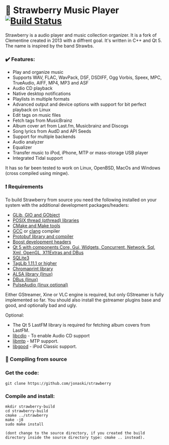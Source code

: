 :strawberry: Strawberry Music Player [![Build Status](https://travis-ci.org/jonaski/strawberry.svg?branch=master)](https://travis-ci.org/jonaski/strawberry)
=======================

Strawberry is a audio player and music collection organizer. It is a fork of Clementine created in 2013 with a diffrent goal.
It's written in C++ and Qt 5. The name is inspired by the band Strawbs.

### :heavy_check_mark: Features:

  * Play and organize music
  * Supports WAV, FLAC, WavPack, DSF, DSDIFF, Ogg Vorbis, Speex, MPC, TrueAudio, AIFF, MP4, MP3 and ASF
  * Audio CD playback
  * Native desktop notifications
  * Playlists in multiple formats
  * Advanced output and device options with support for bit perfect playback on Linux
  * Edit tags on music files
  * Fetch tags from MusicBrainz
  * Album cover art from Last.fm, Musicbrainz and Discogs
  * Song lyrics from AudD and API Seeds
  * Support for multiple backends
  * Audio analyzer
  * Equalizer
  * Transfer music to iPod, iPhone, MTP or mass-storage USB player
  * Integrated Tidal support

It has so far been tested to work on Linux, OpenBSD, MacOs and Windows (cross compiled using mingw).


### :heavy_exclamation_mark: Requirements

To build Strawberry from source you need the following installed on your system with the additional development packages/headers:

* [GLib, GIO and GObject](https://developer.gnome.org/glib/)
* [POSIX thread (pthread) libraries](http://www.yolinux.com/TUTORIALS/LinuxTutorialPosixThreads.html)
* [CMake and Make tools](https://cmake.org/)
* [GCC](https://gcc.gnu.org/) or [clang](https://clang.llvm.org/) compiler
* [Protobuf library and compiler](https://developers.google.com/protocol-buffers/)
* [Boost development headers](https://www.boost.org/)
* [Qt 5 with components Core, Gui, Widgets, Concurrent, Network, Sql, Xml, OpenGL, X11Extras and DBus](https://www.qt.io/)
* [SQLite3](https://www.sqlite.org)
* [TagLib 1.11.1 or higher](http://taglib.org/)
* [Chromaprint library](https://acoustid.org/chromaprint)
* [ALSA library (linux)](https://www.alsa-project.org/)
* [DBus (linux)](https://www.freedesktop.org/wiki/Software/dbus/)
* [PulseAudio (linux optional)](https://www.freedesktop.org/wiki/Software/PulseAudio/?)

Either GStreamer, Xine or VLC engine is required, but only GStreamer is fully implemented so far.
You should also install the gstreamer plugins base and good, and optionally bad and ugly.

Optional:

* The Qt 5 LastFM library is required for fetching album covers from LastFM.
* [libcdio](https://www.gnu.org/software/libcdio/) - To enable Audio CD support
* [libmtp](http://libmtp.sourceforge.net/) - MTP support.
* [libgpod](http://www.gtkpod.org/libgpod/) - iPod Classic support.

### :wrench:	Compiling from source

### Get the code:

    git clone https://github.com/jonaski/strawberry

### Compile and install:

    mkdir strawberry-build
    cd strawberry-build
    cmake ../strawberry
    make -j8
    sudo make install

    (dont change to the source directory, if you created the build directory inside the source directory type: cmake .. instead).
    

